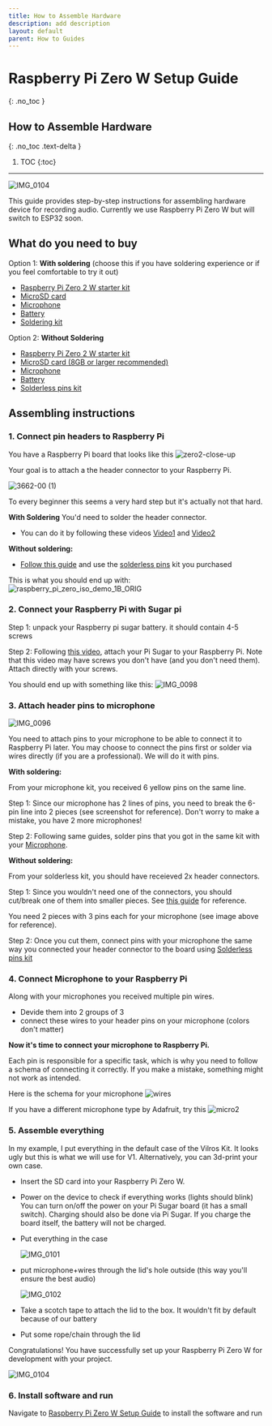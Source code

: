 ```yaml
---
title: How to Assemble Hardware
description: add description
layout: default
parent: How to Guides
---
```


# Raspberry Pi Zero W Setup Guide
{: .no_toc }

## How to Assemble Hardware
{: .no_toc .text-delta }

1. TOC
{:toc}

---
![IMG_0104](https://github.com/kodjima33/ADeus/assets/43514161/32d2bf78-e65c-4c78-bc9c-1f6387fd524e)


This guide provides step-by-step instructions for assembling hardware device for recording audio. Currently we use Raspberry Pi Zero W but will switch to ESP32 soon. 
## What do you need to buy

Option 1: **With soldering** (choose this if you have soldering experience or if you feel comfortable to try it out)
- [Raspberry Pi Zero 2 W starter kit](https://www.amazon.com/Vilros-Raspberry-Incudes-HDMI-USB-Adapters/dp/B09M1PS35R/ref=sr_1_1_sspa?dib=eyJ2IjoiMSJ9.7uwaVS6VlIyCOjU6bSCtilVtXA4LRZlsMI7u7c0q7_RWrDRzbTeOdGo7RMfSkGMR-xvuauf8BnIWA0yDFsu05NCiJuPaCtsgEG_4abxGwHYKI9tpQko0gVaBg3sOrqgV0QigrnGU7rVbuWtgMwqil-l5W3LrEkA27nawQ5wptpLJ-T_p9nUU8QE5xHWXd9b27tsm-TM0dYnB_KRw-JD95m2f7aXZFiXRC2S68UEq0eE.dEIhxLbFiZ4WOZYcBpqwqwv_ACeMe7Z46VDGsVTaTNY&dib_tag=se&keywords=raspberry+pi+zero+2+w&qid=1709075875&sr=8-1-spons&sp_csd=d2lkZ2V0TmFtZT1zcF9hdGY&psc=1)
- [MicroSD card ](https://www.amazon.com/SanDisk-2-Pack-microSDHC-Memory-2x32GB/dp/B08GY9NYRM/ref=pd_bxgy_d_sccl_1/145-9248613-0901538?content-id=amzn1.sym.839d7715-b862-4989-8f65-c6f9502d15f9&th=1)
- [Microphone](https://www.amazon.com/AITRIP-Omnidirectional-Microphone-Precision-Interface/dp/B0972XP1YS/ref=pd_ci_mcx_pspc_dp_d_2_t_1?pd_rd_w=a5gvQ&content-id=amzn1.sym.568f3b6b-5aad-4bfd-98ee-d827f03151e4&pf_rd_p=568f3b6b-5aad-4bfd-98ee-d827f03151e4&pf_rd_r=ZD4BWQF760DG2TXHPBZ7&pd_rd_wg=qQDw5&pd_rd_r=94ce375e-d574-4fd5-8356-1fad3c7e61a4&pd_rd_i=B092HWW4RS&th=1)
- [Battery](https://amazon.com/Pisugar2-Portable-Pwnagotchi-Raspberry-Accessories/dp/B08D678XPR?crid=20HTG4JLWZJBO&keywords=battery+for+raspberry+pi-zero&qid=1706907491&s=electronics&sprefix=,electronics,287&sr=1-3)
- [Soldering kit](https://www.amazon.com/Soldering-soldering-solder-adjustable-temperature/dp/B09DY7CCW5/ref=sr_1_6?dib=eyJ2IjoiMSJ9.WmwXfdV-vvTdM3IB5u-qMa9zvxaVSUsnexrrgK27EhfSFJwyD213PAtWppYhuPEOMtHwAg_eApOMEDEXRK65p-8GLcwF6eVc7LgpzFTp5DQvps3Ntjs7j2N4RWd6kCFfDij2mjwv9-jd3kdId9KS1RBx56Q4RVVgcDXk2JGgGTC9FonAt1LayKu8YlcHXCJOxHJHVrjduGnfgOa1jeL7GLtDGAa3xfl6cvZUQ9lIPKC1l5JJAauH-sQtWAnLi7qMJ1n7BRvNjorfeOATrP7CINmeuw_kyS4vZFrsdfJYDsM.mW2R1sZRucWsuGLneASupjvBtsTKTiUR5Jg5PcrFq_4&dib_tag=se&keywords=solder+kit&qid=1709075533&sr=8-6)

Option 2: **Without Soldering**
- [Raspberry Pi Zero 2 W starter kit](https://www.amazon.com/Vilros-Raspberry-Incudes-HDMI-USB-Adapters/dp/B09M1PS35R/ref=sr_1_1_sspa?dib=eyJ2IjoiMSJ9.7uwaVS6VlIyCOjU6bSCtilVtXA4LRZlsMI7u7c0q7_RWrDRzbTeOdGo7RMfSkGMR-xvuauf8BnIWA0yDFsu05NCiJuPaCtsgEG_4abxGwHYKI9tpQko0gVaBg3sOrqgV0QigrnGU7rVbuWtgMwqil-l5W3LrEkA27nawQ5wptpLJ-T_p9nUU8QE5xHWXd9b27tsm-TM0dYnB_KRw-JD95m2f7aXZFiXRC2S68UEq0eE.dEIhxLbFiZ4WOZYcBpqwqwv_ACeMe7Z46VDGsVTaTNY&dib_tag=se&keywords=raspberry+pi+zero+2+w&qid=1709075875&sr=8-1-spons&sp_csd=d2lkZ2V0TmFtZT1zcF9hdGY&psc=1)
- [MicroSD card (8GB or larger recommended)](https://www.amazon.com/SanDisk-2-Pack-microSDHC-Memory-2x32GB/dp/B08GY9NYRM/ref=pd_bxgy_d_sccl_1/145-9248613-0901538?content-id=amzn1.sym.839d7715-b862-4989-8f65-c6f9502d15f9&th=1)
- [Microphone](https://www.amazon.com/AITRIP-Omnidirectional-Microphone-Precision-Interface/dp/B0972XP1YS/ref=pd_ci_mcx_pspc_dp_d_2_t_1?pd_rd_w=a5gvQ&content-id=amzn1.sym.568f3b6b-5aad-4bfd-98ee-d827f03151e4&pf_rd_p=568f3b6b-5aad-4bfd-98ee-d827f03151e4&pf_rd_r=ZD4BWQF760DG2TXHPBZ7&pd_rd_wg=qQDw5&pd_rd_r=94ce375e-d574-4fd5-8356-1fad3c7e61a4&pd_rd_i=B092HWW4RS&th=1)
- [Battery](https://amazon.com/Pisugar2-Portable-Pwnagotchi-Raspberry-Accessories/dp/B08D678XPR?crid=20HTG4JLWZJBO&keywords=battery+for+raspberry+pi-zero&qid=1706907491&s=electronics&sprefix=,electronics,287&sr=1-3)
- [Solderless pins kit](https://www.amazon.com/Vilros-Raspberry-Headers-Easy-Installation-Soldering/dp/B0CGRYYY63/ref=sr_1_1?crid=I922BYJ9EVY4&dib=eyJ2IjoiMSJ9.hLsapq3AI0K4IADEQc56qlx0DtBRnjf8VmGz-Sor7t3Bf_UbyZimITYT8B4ojUxofB1pwnaQWyJQ-zZzrv_hDE01zCgJRUtdCRTgE31sfSGH1pBn9koR4mldMizddvYGaAjsEf-qvP0NeffTMTFdoGWvCsGfbdbGgEcAizZjFPyZvAYlYeaoXjd6ySSgx-zL7CQ32vCBScitqHUyKNgi2lkAA8XBzhlZ0P92f-zqPmE.PWxHiswToTA9VCH5mZ2QEqHYYVfnzrZ0bCvaaRaif1s&dib_tag=se&keywords=male+pin+headers+solderless+raspberry&qid=1709077414&sprefix=male+pin+headers+solderless+raspberr%2Caps%2C160&sr=8-1)

## Assembling instructions

### 1. Connect pin headers to Raspberry Pi


You have a Raspberry Pi board that looks like this ![zero2-close-up](https://github.com/kodjima33/ADeus/assets/43514161/c9f5ce13-9e63-48ca-b930-4f13501b4de4)

Your goal is to attach a the header connector to your Raspberry Pi.

![3662-00 (1)](https://github.com/kodjima33/ADeus/assets/43514161/b968767a-799b-4997-8c0d-44fad1a79d9f)

To every beginner this seems a very hard step but it's actually not that hard. 


**With Soldering**
You'd need to solder the header connector. 
- You can do it  by following these videos [Video1](https://www.youtube.com/watch?v=8Z-2wPWGnqE) and [Video2](https://www.youtube.com/watch?v=UDdbaMk39tM)

**Without soldering:**
- [Follow this guide](https://www.youtube.com/watch?v=IncLvO3mmdc) and use the [solderless pins](https://www.amazon.com/Vilros-Raspberry-Headers-Easy-Installation-Soldering/dp/B0CGRYYY63/ref=sr_1_1?crid=I922BYJ9EVY4&dib=eyJ2IjoiMSJ9.hLsapq3AI0K4IADEQc56qlx0DtBRnjf8VmGz-Sor7t3Bf_UbyZimITYT8B4ojUxofB1pwnaQWyJQ-zZzrv_hDE01zCgJRUtdCRTgE31sfSGH1pBn9koR4mldMizddvYGaAjsEf-qvP0NeffTMTFdoGWvCsGfbdbGgEcAizZjFPyZvAYlYeaoXjd6ySSgx-zL7CQ32vCBScitqHUyKNgi2lkAA8XBzhlZ0P92f-zqPmE.PWxHiswToTA9VCH5mZ2QEqHYYVfnzrZ0bCvaaRaif1s&dib_tag=se&keywords=male+pin+headers+solderless+raspberry&qid=1709077414&sprefix=male+pin+headers+solderless+raspberr%2Caps%2C160&sr=8-1) kit you purchased

This is what you should end up with: 
![raspberry_pi_zero_iso_demo_1B_ORIG](https://github.com/kodjima33/ADeus/assets/43514161/a369b496-45d0-4d47-b235-6ab46e5d46f3)


### 2. Connect your Raspberry Pi with Sugar pi

Step 1: unpack your Raspberry pi sugar battery. it should contain 4-5 screws

Step 2: Following [this video](https://www.youtube.com/watch?v=XA4j9hRiFmw), attach your Pi Sugar to your Raspberry Pi. Note that this video may have screws you don't have (and you don't need them). Attach directly with your screws.

You should end up with something like this: 
![IMG_0098](https://github.com/kodjima33/ADeus/assets/43514161/3f71fab5-830e-42c1-9c78-fefa3e71ff9c)

### 3. Attach header pins to microphone 
![IMG_0096](https://github.com/kodjima33/ADeus/assets/43514161/4d1ed53d-ad8f-4120-8429-5d4a00a29c07)

You need to attach pins to your microphone to be able to connect it to Raspberry Pi later. You may choose to connect the pins first or solder via wires directly (if you are a professional). We will do it with pins. 


**With soldering:**

From your microphone kit, you received 6 yellow pins on the same line. 

Step 1: Since our microphone has 2 lines of pins, you need to break the 6-pin line into 2 pieces (see screenshot for reference). Don't worry to make a mistake, you have 2 more microphones! 

Step 2: Following same guides, solder pins that you got in the same kit with your [Microphone](https://www.amazon.com/AITRIP-Omnidirectional-Microphone-Precision-Interface/dp/B0972XP1YS/ref=pd_ci_mcx_pspc_dp_d_2_t_1?pd_rd_w=a5gvQ&content-id=amzn1.sym.568f3b6b-5aad-4bfd-98ee-d827f03151e4&pf_rd_p=568f3b6b-5aad-4bfd-98ee-d827f03151e4&pf_rd_r=ZD4BWQF760DG2TXHPBZ7&pd_rd_wg=qQDw5&pd_rd_r=94ce375e-d574-4fd5-8356-1fad3c7e61a4&pd_rd_i=B092HWW4RS&th=1).


**Without soldering:**

From your solderless kit, you should have receieved 2x header connectors.

Step 1:  Since you wouldn't need one of the connectors, you should cut/break one of them into smaller pieces. See [this guide](https://www.youtube.com/watch?time_continue=177&v=kQqw9en2Bx8&embeds_referring_euri=https%3A%2F%2Fwww.google.com%2F&source_ve_path=MjM4NTE&feature=emb_title) for reference. 

You need 2 pieces with 3 pins each for your microphone (see image above for reference). 

Step 2:  Once you cut them, connect pins with your microphone the same way you connected your header connector to the board using [Solderless pins kit](https://www.amazon.com/Vilros-Raspberry-Headers-Easy-Installation-Soldering/dp/B0CGRYYY63/ref=sr_1_1?crid=I922BYJ9EVY4&dib=eyJ2IjoiMSJ9.hLsapq3AI0K4IADEQc56qlx0DtBRnjf8VmGz-Sor7t3Bf_UbyZimITYT8B4ojUxofB1pwnaQWyJQ-zZzrv_hDE01zCgJRUtdCRTgE31sfSGH1pBn9koR4mldMizddvYGaAjsEf-qvP0NeffTMTFdoGWvCsGfbdbGgEcAizZjFPyZvAYlYeaoXjd6ySSgx-zL7CQ32vCBScitqHUyKNgi2lkAA8XBzhlZ0P92f-zqPmE.PWxHiswToTA9VCH5mZ2QEqHYYVfnzrZ0bCvaaRaif1s&dib_tag=se&keywords=male+pin+headers+solderless+raspberry&qid=1709077414&sprefix=male+pin+headers+solderless+raspberr%2Caps%2C160&sr=8-1)



### 4. Connect Microphone to your Raspberry Pi

Along with your microphones you received multiple pin  wires. 
- Devide them into 2 groups of 3
- connect these wires to your header pins on your microphone (colors don't matter) 

**Now it's time to connect your microphone to Raspberry Pi.**

Each pin is responsible for a specific task, which is why you need to follow a schema of connecting it correctly. If you make a mistake, something might not work as intended. 

Here is the schema for your microphone
![wires](https://github.com/kodjima33/ADeus/assets/43514161/03e3ebf8-51b2-4d8e-b4d5-5dd53901992f)

If you have a different microphone type by Adafruit, try this ![micro2](https://github.com/kodjima33/ADeus/assets/43514161/237b331e-2a72-41bc-8e6c-7796cfa76b47)

### 5. Assemble everything

In my example, I put everything in the default case of the Vilros Kit. It looks ugly but this is what we will use for V1. Alternatively, you can 3d-print your own case.

- Insert the SD card into your Raspberry Pi Zero W.
- Power on the device to check if everything works (lights should blink)
  You can turn on/off the power on your Pi Sugar board (it has a small switch). Charging should also be done via Pi Sugar. If you charge the board itself, the battery will not be charged.
- Put everything in the case

  ![IMG_0101](https://github.com/kodjima33/ADeus/assets/43514161/27af8e8f-63ce-4716-8c50-f9a07a573fd4)

- put microphone+wires through the lid's hole outside (this way you'll ensure the best audio)
  
   ![IMG_0102](https://github.com/kodjima33/ADeus/assets/43514161/9f60c6b4-0b2c-4e60-bb4a-8adeadb86542)

- Take a scotch tape to attach the lid to the box. It wouldn't fit by default because of our battery
- Put some rope/chain through the lid 

Congratulations! You have successfully set up your Raspberry Pi Zero W for development with your project.

![IMG_0104](https://github.com/kodjima33/ADeus/assets/43514161/13763100-3d34-471d-bb5f-379e452ea971)


### 6. Install software and run
Navigate to [Raspberry Pi Zero W Setup Guide](https://docs.adeus.ai/guides/setup_raspberry_pi_zero.html) to install the software and run 
